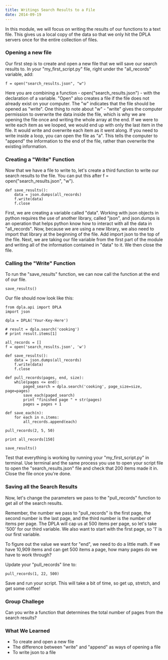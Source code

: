 ```yaml
---
title: Writings Search Results to a File
date: 2014-09-19
---
```


In this module, we will focus on writing the results of our functions to a text file. This gives us a local copy of the data so that we only hit the DPLA servers once for the entire collection of files.

### Opening a new file

Our first step is to create and open a new file that we will save our search results to. In your "my_first_script.py" file, right under the "all_records" variable, add:

	f = open("search_results.json", "w")

Here you are combining a function - open("search_results.json") - with the declaration of a variable. "Open" also creates a file if the file does not already exist on your computer. The "w" indicates that the file should be opened as "write". One thing to note about "w" - "write" gives the computer permission to overwrite the data inside the file, which is why we are opening the file once and writing the whole array at the end. If we were to write each item as we looped, we would end up with only the last item in the file. It would write and overwrite each item as it went along. If you need to write inside a loop, you can open the file as "a". This tells the computer to "append" the information to the end of the file, rather than overwrite the existing information. 

### Creating a "Write" Function

Now that we have a file to write to, let's create a third function to write our search results to the file. You can put this after <span class="command">f = open("search_results.json", "w")</span>.

	def save_results():
		data = json.dumps(all_records)
		f.write(data)
		f.close

First, we are creating a variable called "data". Working with json objects in python requires the use of another library, called "json", and json.dumps is an operation that helps python know how to interact with all the data in "all_records". Now, because we are using a new library, we also need to import that library at the beginning of the file. Add <span class="command">import json</span> to the top of the file. Next, we are taking our file variable from the first part of the module and writing all of the information contained in "data" to it. We then close the file.

### Calling the "Write" Function

To run the "save_results" function, we can now call the function at the end of our file.

	save_results()

Our file should now look like this:

	from dpla.api import DPLA
	import json

	dpla = DPLA('Your-Key-Here')

	# result = dpla.search('cooking')
	# print result.items[1]
		
	all_records = []
	f = open('search_results.json', 'w')

	def save_results():
		data = json.dumps(all_records)
		f.write(data)
		f.close

	def pull_records(pages, end, size):
		while(pages <= end):
			paged_search = dpla.search('cooking', page_size=size, page=pages)
			save_each(paged_search)
			print "finished page " + str(pages)
			pages = pages + 1

	def save_each(n):
		for each in n.items:
			all_records.append(each)

	pull_records(2, 5, 50)

	print all_records[150]

	save_results()

Test that everything is working by running your "my_first_script.py" in terminal.
Use terminal and the same process you use to open your script file to open the "search_results.json" file and check that 200 items made it in. Close the file once you're done.

### Saving all the Search Results

Now, let's change the parameters we pass to the "pull_records" function to get all of the search results.

Remember, the number we pass to "pull_records" is the first page, the second number is the last page, and the third number is the number of items per page. The DPLA will cap us at 500 items per page, so let's take '500' for our third variable. We also want to start with the first page, so '1' is our first variable.

To figure out the value we want for "end", we need to do a little math. If we have 10,909 items and can get 500 items a page, how many pages do we have to work through?

Update your "pull_records" line to:

	pull_records(1, 22, 500)

Save and run your script. This will take a bit of time, so get up, stretch, and get some coffee!

### Group Challege

Can you write a function that determines the total number of pages from the search results?

### What We Learned

- To create and open a new file
- The difference between "write" and "append" as ways of opening a file
- To write json to a file
